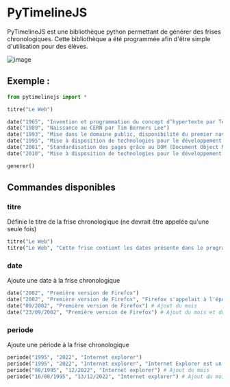 # PyTimelineJS

PyTimelineJS est une bibliothèque python permettant de générer des frises chronologiques.
Cette bibliothèque a été programmée afin d'être simple d'utilisation pour des élèves.

![image](https://user-images.githubusercontent.com/53106394/224862746-82139dbd-0892-4727-8b61-cd08615f17ec.png)

## Exemple :
```python
from pytimelinejs import *

titre("Le Web")

date("1965", "Invention et programmation du concept d’hypertexte par Ted Nelson")
date("1989", "Naissance au CERN par Tim Berners Lee")
date("1993", "Mise dans le domaine public, disponibilité du premier navigateur Mosaic")
date("1995", "Mise à disposition de technologies pour le développement de site Web interactif (langage JavaScript) et dynamique (langage PHP)")
date("2001", "Standardisation des pages grâce au DOM (Document Object Model)")
date("2010", "Mise à disposition de technologies pour le développement d’applications sur mobiles")

generer()
```

## Commandes disponibles

### titre
Définie le titre de la frise chronologique (ne devrait être appelée qu'une seule fois)
```python
titre("Le Web")
titre("Le Web", "Cette frise contient les dates présente dans le programme de SNT") # Il est possible d'ajouter une description
```

### date
Ajoute une date à la frise chronologique
```python
date("2002", "Première version de Firefox")
date("2002", "Première version de Firefox", "Firefox s'appelait à l'époque Phoenix.") # Ajout d'une description
date("09/2002", "Première version de Firefox") # Ajout du mois
date("23/09/2002", "Première version de Firefox") # Ajout du mois et du jour
```

### periode
Ajoute une période à la frise chronologique
```python
periode("1995", "2022", "Internet explorer")
periode("1995", "2022", "Internet explorer", "Internet Explorer est un ancien navigateur développé par Microsoft") # Ajout d'une description
periode("08/1995", "12/2022", "Internet explorer") # Ajout du mois
periode("16/08/1995", "13/12/2022", "Internet explorer") # Ajout du mois et du jour
```
